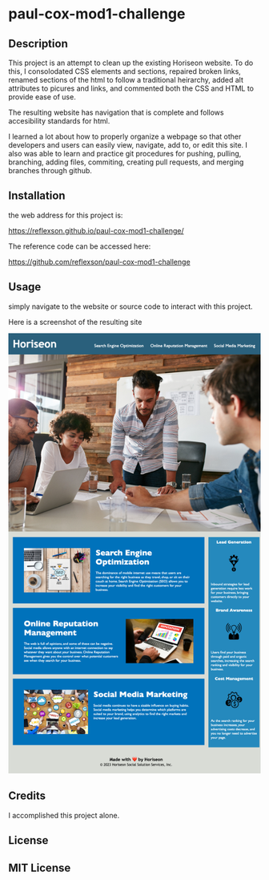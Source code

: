 # paul-cox-mod1-challenge


## Description

This project is an attempt to clean up the existing Horiseon website. To do this, I consolodated CSS elements and sections, repaired broken links, renamed sections of the html to follow a traditional heirarchy, added alt attributes to picures and links, and commented both the CSS and HTML to provide ease of use. 

The resulting website has navigation that is complete and follows accesibility standards for html. 

I learned a lot about how to properly organize a webpage so that other developers and users can easily view, navigate, add to, or edit this site. I also was able to learn and practice git procedures for pushing, pulling, branching, adding files, commiting, creating pull requests, and merging branches through github.


## Installation

the web address for this project is:

https://reflexson.github.io/paul-cox-mod1-challenge/

The reference code can be accessed here:

https://github.com/reflexson/paul-cox-mod1-challenge

## Usage

simply navigate to the website or source code to interact with this project.

Here is a screenshot of the resulting site

![alt text](assets/images/Screenshot.png)

## Credits

I accomplished this project alone.

## License

MIT License
---
